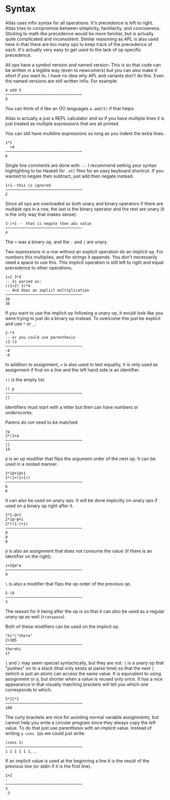 # Syntax

Atlas uses infix syntax for all operations. It's precedence is left to right. Atlas tries to compromise between simplicity, familiarity, and conciseness. Sticking to math like precedence would be more familiar, but is actually quite complicated and inconsistent. Similar reasoning as APL is also used here in that there are too many ops to keep track of the precedence of each. It's actually very easy to get used to the lack of op specific precedence.

All ops have a symbol version and named version. This is so that code can be written in a legible way (even to newcomers) but you can also make it short if you want to. I have no idea why APL and variants don't do this. Even the named versions are still written infix. For example:

    4 add 5
    ──────────────────────────────────
    9

You can think of it like an OO languages `a.add(5)` if that helps.

Atlas is actually a just a REPL calculator and so if you have multiple lines it is just treated as multiple expressions that are all printed.

You can still have multiline expressions so long as you indent the extra lines.

    1*2
      +4
    ──────────────────────────────────
    6

Single line comments are done with `--`. I recommend setting your syntax highlighting to be Haskell for `.atl` files for an easy keyboard shortcut. If you wanted to negate then subtract, just add then negate instead.

    1+1--this is ignored
    ──────────────────────────────────
    2


Since all ops are overloaded as both unary and binary operators if there are multiple ops in a row, the last is the binary operator and the rest are unary (it is the only way that makes sense).

    3-|+1 -- that is negate then abs value
    ──────────────────────────────────
    4

The `+` was a binary op, and the `-` and `|` are unary.

Two expressions in a row without an explicit operation do an implicit op. For numbers this multiplies, and for strings it appends. You don't necessarily need a space to use this. This implicit operation is still left to right and equal precedence to other operations.

    1+2 3*4
    -- Is parsed as:
    ((1+2) 3)*4
    -- And does an implict multiplication
    ──────────────────────────────────
    36
    36

If you want to use the implicit op following a unary op, it would look like you were trying to just do a binary op instead. To overcome this just be explicit and use `*` or `_`.

    2-*3
    -- or you could use parenthesis
    (2-)3
    ──────────────────────────────────
    -6
    -6

In addition to assignment, `=` is also used to test equality, it is only used as assignment if first on a line and the left hand side is an identifier.

`()` is the empty list.

    () p
    ──────────────────────────────────
    []

Identifiers must start with a letter but then can have numbers or underscores.

Parens do *not* need to be matched

    )p
    2*(3+4
    ──────────────────────────────────
    []
    14

`@` is an op modifier that flips the argument order of the next op. It can be used in a nested manner.

    2*1@+1@+1
    2*(1+(1+1))
    ──────────────────────────────────
    6
    6

It can also be used on unary ops. It will be done implicitly on unary ops if used on a binary op right after it.

    2*1-@+1
    2*1@-@+1
    2*((1-)+1)
    ──────────────────────────────────
    0
    0
    0

`@` is also an assignment that does not consume the value (if there is an identifier on the right).

    1+2@a*a
    ──────────────────────────────────
    9

`\` is also a modifier that flips the op order of the previous op.

    5-\8
    ──────────────────────────────────
    3

The reason for it being after the op is so that it can also be used as a regular unary op as well (`transpose`).

Both of these modifiers can be used on the implicit op.

    "hi"\"there"
    2+3@5
    ──────────────────────────────────
    therehi
    17

`{` and `}` may seem special syntactically, but they are not. `{` is a unary op that "pushes" on to a stack (that only exists at parse time) so that the next `}` (which is just an atom) can access the same value. It is equivalent to using assignment or `@`, but shorter when a value is reused only once. It has a nice appearance in that visually matching brackets will tell you which one corresponds to which.

    5*2{*}
    ──────────────────────────────────
    100

The curly brackets are nice for avoiding normal variable assignments, but cannot help you write a circular program since they always copy the left value. To do that just use parenthesis with an implicit value. Instead of writing `a cons 1@a` we could just write:

    (cons 1)
    ──────────────────────────────────
    1 1 1 1 1 1...

If an implicit value is used at the beginning a line it is the result of the previous line (or stdin if it is the first line).

    1+2
    -
    ──────────────────────────────────
    3
    -3
